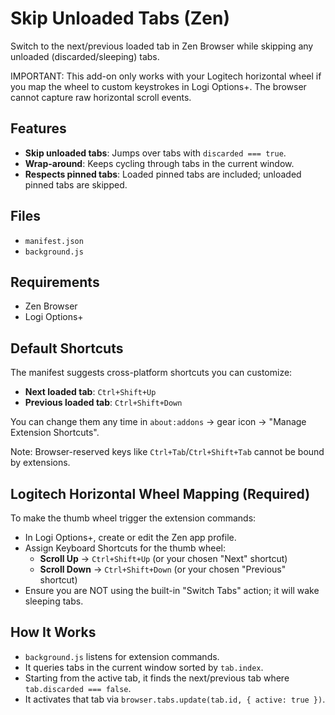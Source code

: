 # Skip Unloaded Tabs (Zen)

Switch to the next/previous loaded tab in Zen Browser while skipping any unloaded (discarded/sleeping) tabs.

IMPORTANT: This add-on only works with your Logitech horizontal wheel if you map the wheel to custom keystrokes in Logi Options+. The browser cannot capture raw horizontal scroll events.

## Features

- **Skip unloaded tabs**: Jumps over tabs with `discarded === true`.
- **Wrap-around**: Keeps cycling through tabs in the current window.
- **Respects pinned tabs**: Loaded pinned tabs are included; unloaded pinned tabs are skipped.

## Files

- `manifest.json`
- `background.js`

## Requirements

- Zen Browser
- Logi Options+

## Default Shortcuts

The manifest suggests cross-platform shortcuts you can customize:

- **Next loaded tab**: `Ctrl+Shift+Up`
- **Previous loaded tab**: `Ctrl+Shift+Down`

You can change them any time in `about:addons` → gear icon → "Manage Extension Shortcuts".

Note: Browser-reserved keys like `Ctrl+Tab`/`Ctrl+Shift+Tab` cannot be bound by extensions.

## Logitech Horizontal Wheel Mapping (Required)

To make the thumb wheel trigger the extension commands:

- In Logi Options+, create or edit the Zen app profile.
- Assign Keyboard Shortcuts for the thumb wheel:
  - **Scroll Up** → `Ctrl+Shift+Up` (or your chosen "Next" shortcut)
  - **Scroll Down** → `Ctrl+Shift+Down` (or your chosen "Previous" shortcut)
- Ensure you are NOT using the built-in "Switch Tabs" action; it will wake sleeping tabs.

## How It Works

- `background.js` listens for extension commands.
- It queries tabs in the current window sorted by `tab.index`.
- Starting from the active tab, it finds the next/previous tab where `tab.discarded === false`.
- It activates that tab via `browser.tabs.update(tab.id, { active: true })`.

